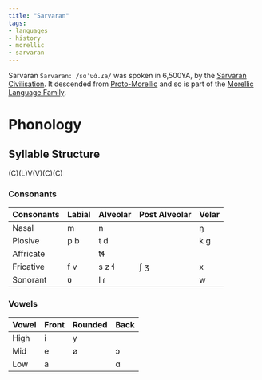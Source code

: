 ```yaml
---
title: "Sarvaran"
tags:
- languages
- history
- morellic
- sarvaran
---
```

Sarvaran `Sarvaran: /sɑˈʋɑ́.ɾa/` was spoken in 6,500YA, by the [Sarvaran Civilisation](cultures/morellic/sarvara/sarvara.md). It descended from [Proto-Morellic](languages/morellic/proto-morellic.md) and so is part of the [Morellic Language Family](languages/morellic/morellic-family.md).

# Phonology
## Syllable Structure
(C)(L)V(V)(C)(C)

### Consonants
Consonants|Labial|Alveolar|Post Alveolar|Velar
---|---|---|---|---
Nasal|m|n||ŋ
Plosive|p b|t d||k g
Affricate||t͡ɬ||
Fricative|f v|s z ɬ|ʃ ʒ|x
Sonorant|ʋ|l ɾ||w

### Vowels
Vowel|Front|Rounded|Back
---|---|---|---
High|i|y|
Mid|e|ø|ɔ
Low|a||ɑ
